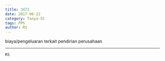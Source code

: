 ```yaml
---
title: 3471
date: 2017-06-22
category: Tanya-SC
tags: PPh
author: RS
---
```


biaya/pengeluaran terkait pendirian perusahaan

---



`RS`
